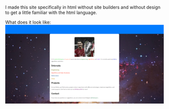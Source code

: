 I made this site specifically in html without site builders and without design to get a little familiar with the html language.

What does it look like:
![How it loocking](https://github.com/Kratosyan7/Mi-site/blob/main/2024-04-17_19-33-27.png)
